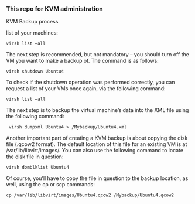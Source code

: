 ### This repo for KVM administration

KVM Backup process

list of your machines:
```
virsh list –all
```
The next step is recommended, but not mandatory – you should turn off the VM you want to make a backup of. The command is as follows:
```
virsh shutdown Ubuntu4
```
To check if the shutdown operation was performed correctly, you can request a list of your VMs once again, via the following command:
```
virsh list –all
```
The next step is to backup the virtual machine’s data into the XML file using the following command:
```
 virsh dumpxml Ubuntu4 > /Mybackup/Ubuntu4.xml
 ```
Another important part of creating a KVM backup is about copying the disk file (.qcow2 format). The default location of this file for an existing VM is at /var/lib/libvirt/images/. You can also use the following command to locate the disk file in question:
```
virsh domblklist Ubuntu4
```
Of course, you’ll have to copy the file in question to the backup location, as well, using the cp or scp commands:
```
cp /var/lib/libvirt/images/Ubuntu4.qcow2 /Mybackup/Ubuntu4.qcow2
```
 
